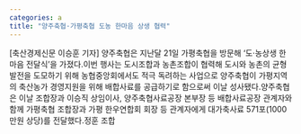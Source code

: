 ```yaml
---
categories: a
title: "양주축협·가평축협 도농 한마음 상생 협력"
---
```

[축산경제신문 이승훈 기자] 양주축협은 지난달 21일 가평축협을 방문해 ‘도·농상생 한마음 전달식’을 가졌다.이번 행사는 도시조합과 농촌조합이 협력해 도시와 농촌의 균형발전을 도모하기 위해 농협중앙회에서도 적극 독려하는 사업으로 양주축협이 가평지역의 축산농가 경영지원을 위해 배합사료를 공급하기로 함으로써 이날 성사됐다.양주축협은 이날 조합장과 이승직 상임이사, 양주축협사료공장 본부장 등 배합사료공장 관계자와 함께 가평축협 조합장과 가평 한우연합회 회장 등 관계자에게 대가축사료 571포(1000만원 상당)를 전달했다.정훈 조합